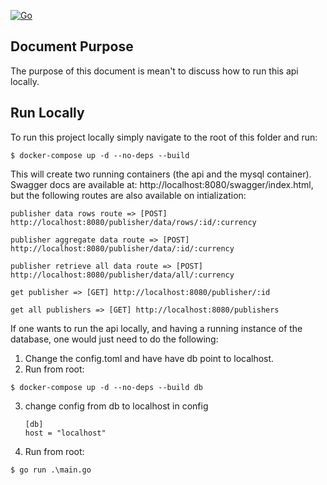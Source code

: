 [![Go](https://github.com/ronnpang1/impactify-api/actions/workflows/go.yml/badge.svg)](https://github.com/ronnpang1/impactify-api/actions/workflows/go.yml)
## Document Purpose

The purpose of this document is mean't to discuss how to run this api locally.

## Run Locally
To run this project locally simply navigate to the root of this folder and run:

```console
$ docker-compose up -d --no-deps --build
```

This will create two running containers (the api and the mysql container). Swagger docs are available at: http://localhost:8080/swagger/index.html, but the following routes are also available on intialization:

 `publisher data rows route => [POST] http://localhost:8080/publisher/data/rows/:id/:currency`

 `publisher aggregate data route => [POST] http://localhost:8080/publisher/data/:id/:currency`

 `publisher retrieve all data route => [POST] http://localhost:8080/publisher/data/all/:currency`

 `get publisher => [GET] http://localhost:8080/publisher/:id`
 
 `get all publishers => [GET] http://localhost:8080/publishers`

If one wants to run the api locally, and having a running instance of the database, one would just need to do the following:
1) Change the config.toml and have have db point to localhost.
2) Run from root:
```console
$ docker-compose up -d --no-deps --build db
```
3) change config from db to localhost in config 
    ```
    [db]
    host = "localhost"
    ```
4) Run from root: 
```console
$ go run .\main.go
```